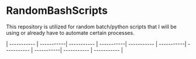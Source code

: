 # RandomBashScripts

This repository is utilized for random batch/python scripts that I will be using or already have to automate certain processes.

| ----------- | -----------| ----------- | -----------| ----------- | -----------| ----------- | -----------| ----------- | ----------- |
